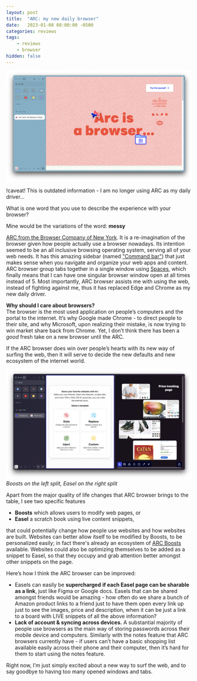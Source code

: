 ```yaml
---
layout: post
title:  "ARC: my new daily browser"
date:   2023-01-08 08:00:00 -0500
categories: reviews
tags:
    - reviews
    - browser
hidden: false
---
```


![Arc Screenshot](/assets/images/arc-ss.png)

!caveat! This is outdated information - I am no longer using ARC as my daily driver...

What is one word that you use to describe the experience with your browser?

Mine would be the variations of the word: **messy** 

[ARC from the Browser Company of New York](https://arc.net/). It is a re-imagination of the browser given how people actually use a browser nowadays. Its intention seemed to be an all inclusive browsing operating system, serving all of your web needs. It has this amazing sidebar (named ["Command bar"](https://start.arc.net/master-multitasking)) that just makes sense when you navigate and organize your web apps and content. ARC browser group tabs together in a single window using [Spaces](https://start.arc.net/cure-tab-overload), which finally means that I can have one singular browser window open at all times instead of 5. Most importantly, ARC browser assists me with using the web, instead of fighting against me, thus it has replaced Edge and Chrome as my new daily driver.

**Why should I care about browsers?**  
The browser is the most used application on people’s computers and the portal to the internet. It’s why Google made Chrome - to direct people to their site, and why Microsoft, upon realizing their mistake, is now trying to win market share back from Chrome. Yet, I don’t think there has been a _good_ fresh take on a new browser until the ARC.  

If the ARC browser does win over people’s hearts with its new way of surfing the web, then it will serve to decide the new defaults and new ecosystem of the internet world. 

![Arc Features](/assets/images/arc-features.png)
*Boosts on the left split, Easel on the right split*

Apart from the major quality of life changes that ARC browser brings to the table, I see two specific features
- **Boosts** which allows users to modify web pages, or 
- **Easel** a scratch book using live content snippets,

that could potentially change how people use websites and how websites are built. Websites can better allow itself to be modified by Boosts, to be personalized easily; in fact there's already an ecosystem of [ARC Boosts](https://arcboosts.com/boosts) available. Websites could also be optimizing themselves to be added as a snippet to Easel, so that they occupy and grab attention better amongst other snippets on the page.

Here’s how I think the ARC browser can be improved:

- Easels can easily be __supercharged__ **if each Easel page can be sharable as a link**, just like Figma or Google docs. Easels that can be shared amongst friends would be amazing - how often do we share a bunch of Amazon product links to a friend just to have them open every link up just to see the images, price and description, when it can be just a link to a board with LIVE snippets of all the above information? 
- **Lack of account & syncing across devices.** A substantial majority of people use browsers as the main way of storing passwords across their mobile device and computers. Similarly with the notes feature that ARC browsers currently have - if users can’t have a basic shopping list available easily across their phone and their computer, then it’s hard for them to start using the notes feature.

Right now, I’m just simply excited about a new way to surf the web, and to say goodbye to having too many opened windows and tabs.
